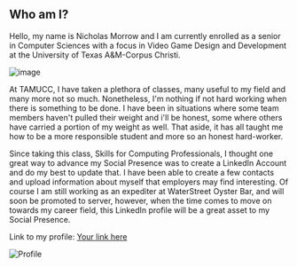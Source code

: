 ## Who am I?

  Hello, my name is Nicholas Morrow and I am currently enrolled as a senior in Computer Sciences with a focus in Video Game Design and Development at the University of Texas A&M-Corpus Christi.
   
 
 ![image](https://user-images.githubusercontent.com/75332276/100813467-064b2180-3405-11eb-8227-5ff93b70c4e7.png)
 
 
  At TAMUCC, I have taken a plethora of classes, many useful to my field and many more not so much. Nonetheless, I'm nothing if not hard working when there is something to be done. I have been in situations where some team members haven't pulled their weight and i'll be honest, some where others have carried a portion of my weight as well. That aside, it has all taught me how to be a more responsible student and more so an honest hard-worker.
  
 
  Since taking this class, Skills for Computing Professionals, I thought one great way to advance my Social Presence was to
create a LinkedIn Account and do my best to update that. I have been able to create a few contacts and upload information 
about myself that employers may find interesting. Of course I am still working as an expediter at WaterStreet Oyster Bar,
and will soon be promoted to server, however, when the time comes to move on towards my career field, this LinkedIn 
profile will be a great asset to my Social Presence.

Link to my profile:
[Your link here](https://www.linkedin.com/in/nicholas-morrow-a228531b7/)

![Profile](https://user-images.githubusercontent.com/75332276/100899432-74382d00-3487-11eb-8279-055ce79bc408.JPG)
